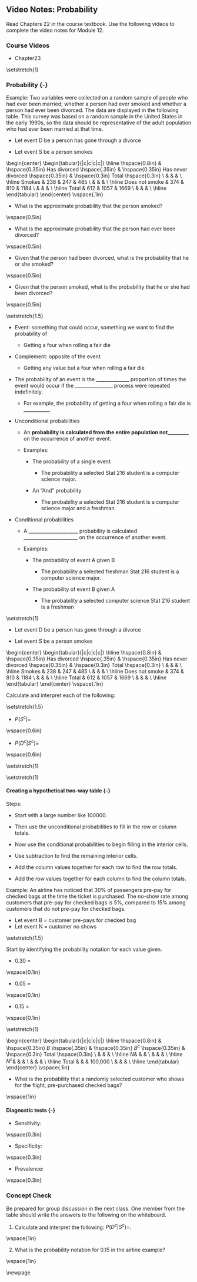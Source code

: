## Video Notes: Probability 

Read Chapters 22 in the course textbook.  Use the following videos to complete the video notes for Module 12.

### Course Videos

* Chapter23

\setstretch{1}

### Probability {-}

Example: Two variables were collected on a random sample of people who had ever been married; whether a person had ever smoked and whether a person had ever been divorced. The data are displayed in the following table. This survey was based on a random sample in the United States in the early 1990s, so the data should be representative of the adult population who had ever been married at that time. 

* Let event D be a person has gone through a divorce

* Let event S be a person smokes

\begin{center}
\begin{tabular}{|c|c|c|c|} \hline
\hspace{0.8in} & \hspace{0.35in} Has divorced \hspace{.35in} & \hspace{0.35in} Has never divorced  \hspace{0.35in} & \hspace{0.3in} Total \hspace{0.3in} \\ 
& & & \\ \hline
Smokes & 238 & 247 & 485 \\ 
& & & \\ \hline
Does not smoke & 374 & 810 & 1184 \\ 
& & & \\ \hline
Total & 612 & 1057 & 1669 \\ 
& & & \\ \hline
\end{tabular}
\end{center}
\vspace{.1in}

* What is the approximate probability that the person smoked? 

\vspace{0.5in}

* What is the approximate probability that the person had ever been divorced? 

\vspace{0.5in}

* Given that the person had been divorced, what is the probability that he or she smoked? 

\vspace{0.5in}

* Given that the person smoked, what is the probability that he or she had been divorced? 

\vspace{0.5in}

\setstretch{1.5}

* Event: something that could occur, something we want to find the probability of

    * Getting a four when rolling a fair die

* Complement: opposite of the event

    * Getting any value but a four when rolling a fair die

* The probability of an event is the ______________ proportion of times the event would occur if the ________________ process were repeated indefinitely.

    * For example, the probability of getting a four when rolling a fair die is ___________.

* Unconditional probabilities

    * An ____________________probability is calculated from the entire population not_____________________________
    on the occurrence of another event.

    * Examples:

        * The probability of a single event

            * The probability a selected Stat 216 student is a computer science major.

        * An “And” probability

            * The probability a selected Stat 216 student is a computer science major and a freshman.

* Conditional probabilities

    * A _____________________ probability is calculated
_______________________ on the occurrence of another event.

    * Examples:

        * The probability of event A given B

            * The probability a selected freshman Stat 216 student is a computer science major.

        * The probability of event B given A

            * The probability a selected computer science Stat 216 student is a freshman

\setstretch{1}

* Let event D be a person has gone through a divorce

* Let event S be a person smokes

\begin{center}
\begin{tabular}{|c|c|c|c|} \hline
\hspace{0.8in} & \hspace{0.35in} Has divorced \hspace{.35in} & \hspace{0.35in} Has never divorced  \hspace{0.35in} & \hspace{0.3in} Total \hspace{0.3in} \\ 
& & & \\ \hline
Smokes & 238 & 247 & 485 \\ 
& & & \\ \hline
Does not smoke & 374 & 810 & 1184 \\ 
& & & \\ \hline
Total & 612 & 1057 & 1669 \\ 
& & & \\ \hline
\end{tabular}
\end{center}
\vspace{.1in}

Calculate and interpret each of the following:

\setstretch{1.5}

* $P(S^c)=$

\vspace{0.6in}

* $P(D^c|S^c)=$

\vspace{0.6in}

<!-- #### Finding probabilities from a table {-} -->

<!-- \begin{center} -->
<!-- \begin{tabular}{|c|c|c|c|} \hline -->
<!-- \hspace{0.8in} & \hspace{0.35in} $A$ \hspace{.35in} & \hspace{0.35in} $A^c$  \hspace{0.35in} & \hspace{0.3in} Total \hspace{0.3in} \\ -->
<!-- & & & \\ \hline -->
<!-- $B$& $A$ and $B$ & $A^c$ and $B$ & Total $B$ \\ -->
<!-- & & & \\ \hline -->
<!-- $B^c$& $A$ and $B^c$ & $A^c$ and $B^c$ & Total $B^c$ \\ -->
<!-- & & & \\ \hline -->
<!-- Total & Total $A$ & Total $A^c$ & TOTAL \\ -->
<!-- & & & \\ \hline -->
<!-- \end{tabular} -->
<!-- \end{center} -->
<!-- \vspace{.1in} -->

<!-- \setstretch{1.5} -->

<!-- Calculating unconditional probabilities: -->

<!-- $P(A)=$ -->

<!-- \vspace{0.2in} -->

<!-- $P(A$ and $B^c) =$ -->

<!-- \vspace{0.2in} -->

<!-- Calculating conditional probabilities: -->


<!-- $P(A|B)=$ -->

<!-- \vspace{0.2in} -->

<!-- $P(B|A) =$ -->

<!-- \vspace{0.2in} -->

\setstretch{1}



\setstretch{1}

#### Creating a hypothetical two-way table {-}

Steps:

* Start with a large number like 100000.  

* Then use the unconditional probabilities to fill in the row or column totals. 

* Now use the conditional probabilities to begin filling in the interior cells.  

* Use subtraction to find the remaining interior cells.

* Add the column values together for each row to find the row totals.

* Add the row values together for each column to find the column totals.

Example:  An airline has noticed that 30\% of passengers pre-pay for checked bags at the time the ticket is purchased.  The no-show rate among customers that pre-pay for checked bags is 5\%, compared to 15\% among customers that do not pre-pay for checked bags.

* Let event B = customer pre-pays for checked bag
* Let event N = customer no shows

\setstretch{1.5}

Start by identifying the probability notation for each value given.

* 0.30 = 

\vspace{0.1in}

* 0.05 = 

\vspace{0.1in}

* 0.15 = 

\vspace{0.1in}

\setstretch{1}

\begin{center}
\begin{tabular}{|c|c|c|c|} \hline
\hspace{0.8in} & \hspace{0.35in} $B$ \hspace{.35in} & \hspace{0.35in} $B^c$  \hspace{0.35in} & \hspace{0.3in} Total \hspace{0.3in} \\ 
& & & \\ \hline
$N$& & & \\ 
& & & \\ \hline
$N^c$& & & \\ 
& & & \\ \hline
Total & & & 100,000 \\ 
& & & \\ \hline
\end{tabular}
\end{center}
\vspace{.1in}

* What is the probability that a randomly selected customer who shows for the flight, pre-purchased checked bags?

\vspace{1in}

#### Diagnostic tests {-}

* Sensitivity:

\vspace{0.3in}

* Specificity:

\vspace{0.3in}

* Prevalence:

\vspace{0.3in}

<!-- ### Relative Risk {-} -->

<!-- * Relative risk is the ratio of the risks in two different categories of an explanatory variable. -->

<!-- Relative Risk: -->

<!-- \vspace{0.3in} -->

<!-- \setstretch{1.5} -->

<!-- * Interpretation: -->

<!--     * The proportion of successes in group 1 is the $RR$ ________________ the proportion of successes in group 2. -->

<!-- Increase in risk: -->

<!-- \vspace{0.3in} -->

<!-- * Interpretation: -->

<!--     * The proportion of successes in group 1 is the $(RR-1)$ ______________  -->
<!-- higher/lower than the proportion of successes in group 2. -->

<!-- Percent increase in risk: -->

<!-- \vspace{0.3in} -->

<!-- * Interpretation: -->

<!--     * The proportion of successes in group 1 is the $(RR-1)\times 100$ __________ higher/lower than the proportion of successes in group 2. -->

<!-- \setstretch{1} -->

<!-- Example for class discussion: In a study reported in the New England Journal of Medicine [@doit2015], one-hundred fifty (150) children who had shown sensitivity to peanuts were randomized to receive a flour containing a peanut protein or a placebo flour for 2.5 years. At age 5 years, children were tested with a standard skin prick to see if they had an allergic reaction to peanut protein (yes or no). 71% of those in the peanut flour group no longer demonstrated a peanut allergy compared to 2% of those in the placebo group. -->

<!-- * Calculate the relative risk of desensitization comparing the peanut flour group to the placebo group. -->

<!-- \vspace{0.8in} -->

<!-- * Interpret the value of relative risk in context of the problem. -->

<!-- \vspace{0.6in} -->

<!-- * Find the increase (or decrease) in risk of desensitization and interpret this value in context of the problem. -->

<!-- \vspace{1in} -->

<!-- * Find the percent increase (or decrease) in risk of desensitization and interpret this value in context of the problem. -->

<!-- \vspace{1in} -->

<!-- Within the peanut flour group, the percent desensitized within each age group (at start of study) is as follows: -->

<!-- 1-year-olds: 71\%; 2-year-olds: 35\%; 3-year-olds: 19\% -->

<!-- * Calculate the relative risk of desensitization comparing the 3 year olds to the 2 year olds within the peanut flour group.  -->

<!-- \vspace{0.8in} -->

<!-- * Interpret the percent increase (or decrease) in risk of desensitization comparing the 3 year olds to the 2 year olds within the peanut flour group. -->

<!-- \vspace{0.8in} -->

<!-- #### Relative risk in the news {-} -->

<!-- People 50 and older who have had a mild case of covid-19 are 15\% more likely to develop shingles (herpes zoster) within six months than are those who have not been infected by the coronavirus, according to research published in the journal Open Forum Infectious Diseases [@bhavsar2022].  -->

<!-- * What was the calculated relative risk of developing shingles when comparing those who has mild COVID-19 to those who had not had COVID-19, among the 50 and older population? -->

<!-- \vspace{0.8in} -->

<!-- #### Testing Relative Risk {-} -->

<!-- In Unit 2, we tested for a difference in proportion.  We could also test for relative risk. -->

<!-- \setstretch{1.5} -->

<!-- Null Hypothesis: -->

<!-- $H_0:$ -->

<!-- \vspace{0.2in} -->

<!-- Alternative Hypothesis: -->

<!-- $H_A:$ -->

<!-- \vspace{0.2in} -->

<!-- \setstretch{1} -->

### Concept Check

Be prepared for group discussion in the next class. One member from the table should write the answers to the following on the whiteboard.

1. Calculate and interpret the following: $P(D^c|S^c)=$.

\vspace{1in}

2. What is the probability notation for 0.15 in the airline example?

\vspace{1in}

\newpage
